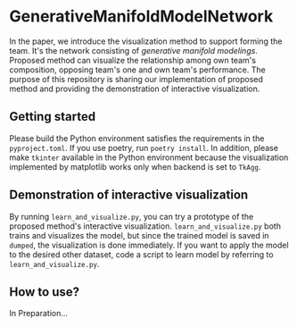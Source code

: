 # GenerativeManifoldModelNetwork
In the paper, we introduce the visualization method to support forming the team.
It's the network consisting of *generative manifold modelings*.
Proposed method can visualize the relationship among own team's composition, opposing team's one and own team's performance.
The purpose of this repository is sharing our implementation of proposed method and providing the demonstration of interactive visualization.

## Getting started
Please build the Python environment satisfies the requirements in the `pyproject.toml`.
If you use poetry, run `poetry install`.
In addition, please make `tkinter` available in the Python environment because the visualization implemented by matplotlib works only when backend is set to `TkAgg`.

## Demonstration of interactive visualization
By running `learn_and_visualize.py`, you can try a prototype of the proposed method's interactive visualization.
`learn_and_visualize.py` both trains and visualizes the model, but since the trained model is saved in `dumped`, the visualization is done immediately.
If you want to apply the model to the desired other dataset, code a script to learn model by referring to `learn_and_visualize.py`.

## How to use?
In Preparation...